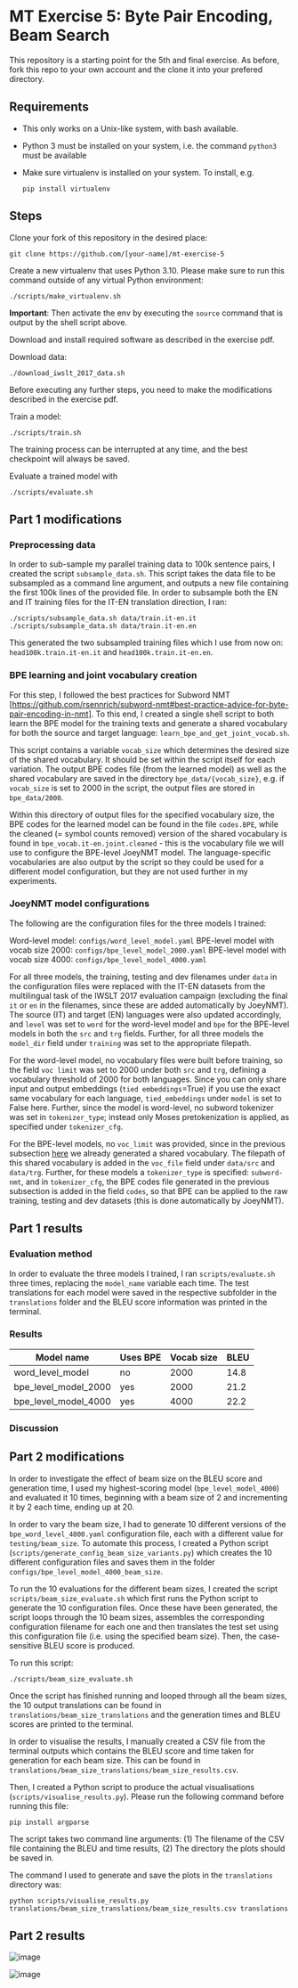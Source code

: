 # MT Exercise 5: Byte Pair Encoding, Beam Search
This repository is a starting point for the 5th and final exercise. As before, fork this repo to your own account and the clone it into your prefered directory.

## Requirements

- This only works on a Unix-like system, with bash available.
- Python 3 must be installed on your system, i.e. the command `python3` must be available
- Make sure virtualenv is installed on your system. To install, e.g.

    `pip install virtualenv`

## Steps

Clone your fork of this repository in the desired place:

    git clone https://github.com/[your-name]/mt-exercise-5

Create a new virtualenv that uses Python 3.10. Please make sure to run this command outside of any virtual Python environment:

    ./scripts/make_virtualenv.sh

**Important**: Then activate the env by executing the `source` command that is output by the shell script above.

Download and install required software as described in the exercise pdf.

Download data:

    ./download_iwslt_2017_data.sh
    
Before executing any further steps, you need to make the modifications described in the exercise pdf.

Train a model:

    ./scripts/train.sh

The training process can be interrupted at any time, and the best checkpoint will always be saved.

Evaluate a trained model with

    ./scripts/evaluate.sh

## Part 1 modifications

### Preprocessing data

In order to sub-sample my parallel training data to 100k sentence pairs, I created the script `subsample_data.sh`. This script takes the data file to be subsampled as a command line argument, and outputs a new file containing the first 100k lines of the provided file. In order to subsample both the EN and IT training files for the IT-EN translation direction, I ran:

    ./scripts/subsample_data.sh data/train.it-en.it
    ./scripts/subsample_data.sh data/train.it-en.en

This generated the two subsampled training files which I use from now on: `head100k.train.it-en.it` and `head100k.train.it-en.en`.

### BPE learning and joint vocabulary creation

For this step, I followed the best practices for Subword NMT [https://github.com/rsennrich/subword-nmt#best-practice-advice-for-byte-pair-encoding-in-nmt]. To this end, I created a single shell script to both learn the BPE model for the training texts and generate a shared vocabulary for both the source and target language: `learn_bpe_and_get_joint_vocab.sh`.

This script contains a variable `vocab_size` which determines the desired size of the shared vocabulary. It should be set within the script itself for each variation. The output BPE codes file (from the learned model) as well as the shared vocabulary are saved in the directory `bpe_data/{vocab_size}`, e.g. if `vocab_size` is set to 2000 in the script, the output files are stored in `bpe_data/2000`.

Within this directory of output files for the specified vocabulary size, the BPE codes for the learned model can be found in the file `codes.BPE`, while the cleaned (= symbol counts removed) version of the shared vocabulary is found in `bpe_vocab.it-en.joint.cleaned` - this is the vocabulary file we will use to configure the BPE-level JoeyNMT model. The language-specific vocabularies are also output by the script so they could be used for a different model configuration, but they are not used further in my experiments.

### JoeyNMT model configurations

The following are the configuration files for the three models I trained:

Word-level model: `configs/word_level_model.yaml`
BPE-level model with vocab size 2000: `configs/bpe_level_model_2000.yaml`
BPE-level model with vocab size 4000: `configs/bpe_level_model_4000.yaml`

For all three models, the training, testing and dev filenames under `data` in the configuration files were replaced with the IT-EN datasets from the multilingual task of the IWSLT 2017 evaluation campaign (excluding the final `it` or `en` in the filenames, since these are added automatically by JoeyNMT). The source (IT) and target (EN) languages were also updated accordingly, and `level` was set to `word` for the word-level model and `bpe` for the BPE-level models in both the `src` and `trg` fields. Further, for all three models the `model_dir` field under `training` was set to the appropriate filepath.

For the word-level model, no vocabulary files were built before training, so the field `voc limit` was set to 2000 under both `src` and `trg`, defining a vocabulary threshold of 2000 for both languages. Since you can only share input and output embeddings (`tied embeddings`=True) if you use the exact same vocabulary for each language, `tied_embeddings` under `model` is set to False here. Further, since the model is word-level, no subword tokenizer was set in `tokenizer_type`; instead only Moses pretokenization is applied, as specified under `tokenizer_cfg`.

For the BPE-level models, no `voc_limit` was provided, since in the previous subsection [here](#bpe-learning-and-joint-vocabulary-creation) we already generated a shared vocabulary. The filepath of this shared vocabulary is added in the `voc_file` field under `data/src` and `data/trg`. Further, for these models a `tokenizer_type` is specified: `subword-nmt`, and in `tokenizer_cfg`, the BPE codes file generated in the previous subsection is added in the field `codes`, so that BPE can be applied to the raw training, testing and dev datasets (this is done automatically by JoeyNMT). 

## Part 1 results

### Evaluation method

In order to evaluate the three models I trained, I ran `scripts/evaluate.sh` three times, replacing the `model_name` variable each time. The test translations for each model were saved in the respective subfolder in the `translations` folder and the BLEU score information was printed in the terminal.

### Results

| Model name | Uses BPE | Vocab size | BLEU |
|----------|----------|----------|----------|
| word_level_model    | no     | 2000     | 14.8     |
| bpe_level_model_2000    | yes     | 2000     | 21.2     |
| bpe_level_model_4000    | yes     | 4000     | 22.2     |

### Discussion

## Part 2 modifications

In order to investigate the effect of beam size on the BLEU score and generation time, I used my highest-scoring model (`bpe_level_model_4000`) and evaluated it 10 times, beginning with a beam size of 2 and incrementing it by 2 each time, ending up at 20. 

In order to vary the beam size, I had to generate 10 different versions of the `bpe_word_level_4000.yaml` configuration file, each with a different value for `testing/beam_size`. To automate this process, I created a Python script (`scripts/generate_config_beam_size_variants.py`) which creates the 10 different configuration files and saves them in the folder `configs/bpe_level_model_4000_beam_size`.

To run the 10 evaluations for the different beam sizes, I created the script `scripts/beam_size_evaluate.sh` which first runs the Python script to generate the 10 configuration files. Once these have been generated, the script loops through the 10 beam sizes, assembles the corresponding configuration filename for each one and then translates the test set using this configuration file (i.e. using the specified beam size). Then, the case-sensitive BLEU score is produced.

To run this script:

    ./scripts/beam_size_evaluate.sh

Once the script has finished running and looped through all the beam sizes, the 10 output translations can be found in `translations/beam_size_translations` and the generation times and BLEU scores are printed to the terminal.

In order to visualise the results, I manually created a CSV file from the terminal outputs which contains the BLEU score and time taken for generation for each beam size. This can be found in `translations/beam_size_translations/beam_size_results.csv`.

Then, I created a Python script to produce the actual visualisations (`scripts/visualise_results.py`). Please run the following command before running this file:

    pip install argparse

The script takes two command line arguments: (1) The filename of the CSV file containing the BLEU and time results, (2) The directory the plots should be saved in.

The command I used to generate and save the plots in the `translations` directory was:

    python scripts/visualise_results.py translations/beam_size_translations/beam_size_results.csv translations

## Part 2 results

![image](https://github.com/alemsiz/mt-exercise-5/assets/152906037/8abefe5c-da45-4dd2-8db5-2e54ab7f7577)

![image](https://github.com/alemsiz/mt-exercise-5/assets/152906037/264a7d0e-ca2c-4510-95fe-85edf381658b)


